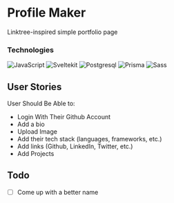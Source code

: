 # Profile Maker

Linktree-inspired simple portfolio page

### Technologies

<img src="https://img.shields.io/badge/-JavaScript-black?logo=javascript&logoColor=%F7DF1E&style=for-the-badge" alt="JavaScript"/>&nbsp;<img src="https://img.shields.io/badge/-SvelteKit-FF3E00?logo=svelte&logoColor=white&style=for-the-badge" alt="Sveltekit"/>&nbsp;<img src="https://img.shields.io/badge/-Postgresql-4169E1?logo=postgresql&logoColor=white&style=for-the-badge" alt="Postgresql"/>&nbsp;<img src="https://img.shields.io/badge/-Prisma-2D3748?logo=prisma&logoColor=white&style=for-the-badge" alt="Prisma"/>&nbsp;<img src="https://img.shields.io/badge/-Sass-CC6699?logo=sass&logoColor=white&style=for-the-badge" alt="Sass"/>&nbsp;

## User Stories

User Should Be Able to:
  - Login With Their Github Account
  - Add a bio
  - Upload Image
  - Add their tech stack (languages, frameworks, etc.)
  - Add links (Github, LinkedIn, Twitter, etc.)
  - Add Projects



## Todo
- [ ] Come up with a better name
